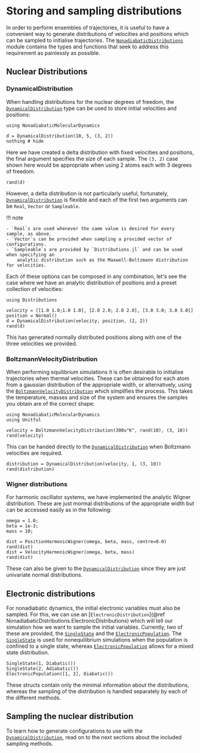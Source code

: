 # Storing and sampling distributions

In order to perform ensembles of trajectories, it is useful to have a convenient way
to generate distributions of velocities and positions which can be sampled to
initialise trajectories.
The [`NonadiabaticDistributions`](@ref) module contains the types and functions that seek
to address this requirement as painlessly as possible. 

## Nuclear Distributions

### DynamicalDistribution

When handling distributions for the nuclear degrees of freedom,
the [`DynamicalDistribution`](@ref) type can be used to store initial velocities and positions:
```@setup distribution
using NonadiabaticMolecularDynamics
```
```@example distribution
d = DynamicalDistribution(10, 5, (3, 2))
nothing # hide
``` 
Here we have created a delta distribution with fixed velocities and positions,
the final argument specifies the size of each sample.
The `(3, 2)` case shown here would be appropriate when using 2 atoms each with 3 degrees of freedom.
```@repl distribution
rand(d)
```

However, a delta distribution is not particularly useful, fortunately,
[`DynamicalDistribution`](@ref)
is flexible and each of the first two arguments can be `Real`, `Vector` or `Sampleable`.

!!! note

    - `Real`s are used whenever the same value is desired for every sample, as above.
    - `Vector`s can be provided when sampling a provided vector of configurations.
    - `Sampleable`s are provided by `Distributions.jl` and can be used when specifying an
        analytic distribution such as the Maxwell-Boltzmann distribution for velocities.

Each of these options can be composed in any combination, let's see the case where we have
an analytic distribution of positions and a preset collection of velocities:
```@example distribution
using Distributions

velocity = [[1.0 1.0;1.0 1.0], [2.0 2.0; 2.0 2.0], [3.0 3.0; 3.0 3.0]] 
position = Normal()
d = DynamicalDistribution(velocity, position, (2, 2))
rand(d)
``` 
This has generated normally distributed positions along with one of the three velocities
we provided.

### BoltzmannVelocityDistribution

When performing equilibrium simulations it is often desirable to initialise trajectories
when thermal velocities.
These can be obtained for each atom from a gaussian distribution of the appropriate
width, or alternatively, using the [`BoltzmannVelocityDistribution`](@ref) which simplifies
the process.
This takes the temperature, masses and size of the system and ensures the samples you
obtain are of the correct shape:
```@example boltzmannvelocity
using NonadiabaticMolecularDynamics
using Unitful

velocity = BoltzmannVelocityDistribution(300u"K", rand(10), (3, 10))
rand(velocity)
```
This can be handed directly to the [`DynamicalDistribution`](@ref) when Boltzmann
velocities are required.
```@example boltzmannvelocity
distribution = DynamicalDistribution(velocity, 1, (3, 10))
rand(distribution)
```

### Wigner distributions
For harmonic oscillator systems, we have implemented the analytic Wigner distribution.
These are just mormal distributions of the appropriate width but can be accessed easily
as in the following:
```@repl wigner
omega = 1.0;
beta = 1e-3;
mass = 10;

dist = PositionHarmonicWigner(omega, beta, mass, centre=0.0)
rand(dist)
dist = VelocityHarmonicWigner(omega, beta, mass)
rand(dist)
```
These can also be given to the [`DynamicalDistribution`](@ref) since they are just
univariate normal distributions.

## Electronic distributions

For nonadiabatic dynamics, the initial electronic variables must also be sampled.
For this, we can use an [`ElectronicDistribution`](@ref NonadiabaticDistributions.ElectronicDistributions)
which will tell our simulation how we want to sample the initial variables.
Currently, two of these are provided, the [`SingleState`](@ref) and the [`ElectronicPopulation`](@ref).
The [`SingleState`](@ref) is used for nonequilibrium simulations when the population
is confined to a single state, whereas [`ElectronicPopulation`](@ref) allows for a mixed state
distribution.

```@repl electronicdistribution
SingleState(1, Diabatic())
SingleState(2, Adiabatic())
ElectronicPopulation([1, 2], Diabatic())
```

These structs contain only the minimal information about the distributions, whereas the sampling
of the distribution is handled separately by each of the different methods.

## Sampling the nuclear distribution

To learn how to generate configurations to use with the [`DynamicalDistribution`](@ref),
read on to the next sections about the included sampling methods.
